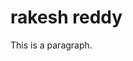<!DOCTYPE html>
<html>
<head>
<title>HTML Tutorial</title>
</head>
<body>

<h1>rakesh reddy</h1>
<p>This is a paragraph.</p>

</body>
</html>
